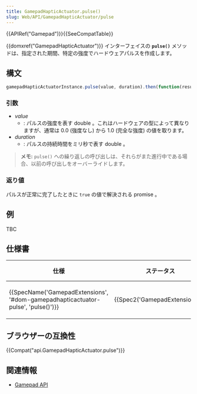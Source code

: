 ```yaml
---
title: GamepadHapticActuator.pulse()
slug: Web/API/GamepadHapticActuator/pulse
---
```


{{APIRef("Gamepad")}}{{SeeCompatTable}}

{{domxref("GamepadHapticActuator")}} インターフェイスの **`pulse()`** メソッドは、指定された期間、特定の強度でハードウェアパルスを作成します。

## 構文

```js
gamepadHapticActuatorInstance.pulse(value, duration).then(function(result) { ... });
```

### 引数

- _value_
  - : パルスの強度を表す double 。これはハードウェアの型によって異なりますが、通常は 0.0 (強度なし) から 1.0 (完全な強度) の値を取ります。
- _duration_
  - : パルスの持続時間をミリ秒で表す double 。

> **メモ:** `pulse()` への繰り返しの呼び出しは、それらがまた進行中である場合、以前の呼び出しをオーバーライドします。

### 返り値

パルスが正常に完了したときに `true` の値で解決される promise 。

## 例

TBC

## 仕様書

| 仕様                                                                                                         | ステータス                               | 備考     |
| ------------------------------------------------------------------------------------------------------------ | ---------------------------------------- | -------- |
| {{SpecName('GamepadExtensions', '#dom-gamepadhapticactuator-pulse', 'pulse()')}} | {{Spec2('GamepadExtensions')}} | 初回定義 |

## ブラウザーの互換性

{{Compat("api.GamepadHapticActuator.pulse")}}

## 関連情報

- [Gamepad API](/ja/docs/Web/API/Gamepad_API)
